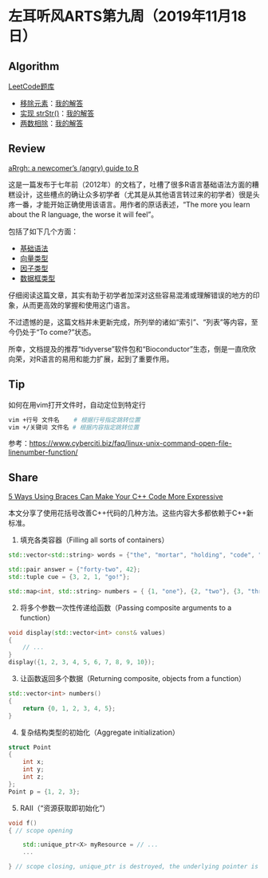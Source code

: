 # 左耳听风ARTS第九周（2019年11月18日）

## Algorithm

[LeetCode题库](https://leetcode-cn.com/problemset/all/)

* [移除元素](https://leetcode-cn.com/problems/remove-element/)：[我的解答](https://github.com/yanlinlin82/leetcode/blob/master/00027_remove-element/191118-1.cpp)
* [实现 strStr()](https://leetcode-cn.com/problems/implement-strstr/)：[我的解答](https://github.com/yanlinlin82/leetcode/blob/master/00028_implement-strstr/191118-1.cpp)
* [两数相除](https://leetcode-cn.com/problems/divide-two-integers/)：[我的解答](https://github.com/yanlinlin82/leetcode/blob/master/00029_divide-two-integers/191118-1.cpp)

## Review

[aRrgh: a newcomer’s (angry) guide to R](http://arrgh.tim-smith.us/)

这是一篇发布于七年前（2012年）的文档了，吐槽了很多R语言基础语法方面的糟糕设计，这些槽点的确让众多初学者（尤其是从其他语言转过来的初学者）很是头疼一番，才能开始正确使用该语言。用作者的原话表述，“The more you learn about the R language, the worse it will feel”。

包括了如下几个方面：

* [基础语法](http://arrgh.tim-smith.us/syntax.html)
* [向量类型](http://arrgh.tim-smith.us/atomic.html)
* [因子类型](http://arrgh.tim-smith.us/factors.html)
* [数据框类型](http://arrgh.tim-smith.us/data_frames.html)

仔细阅读这篇文章，其实有助于初学者加深对这些容易混淆或理解错误的地方的印象，从而更高效的掌握和使用这门语言。

不过遗憾的是，这篇文档并未更新完成，所列举的诸如“索引”、“列表”等内容，至今仍处于“To come?”状态。

所幸，文档提及的推荐“tidyverse”软件包和“Bioconductor”生态，倒是一直欣欣向荣，对R语言的易用和能力扩展，起到了重要作用。

## Tip

如何在用vim打开文件时，自动定位到特定行

```sh
vim +行号 文件名    # 根据行号指定跳转位置
vim +/关键词 文件名 # 根据内容指定跳转位置
```

参考：<https://www.cyberciti.biz/faq/linux-unix-command-open-file-linenumber-function/>

## Share

[5 Ways Using Braces Can Make Your C++ Code More Expressive](https://www.fluentcpp.com/2019/11/15/5-ways-cpp-braces-will-make-your-code-more-expressive/)

本文分享了使用花括号改善C++代码的几种方法。这些内容大多都依赖于C++新标准。

1. 填充各类容器（Filling all sorts of containers）

```cpp
std::vector<std::string> words = {"the", "mortar", "holding", "code", "together"};

std::pair answer = {"forty-two", 42};
std::tuple cue = {3, 2, 1, "go!"};

std::map<int, std::string> numbers = { {1, "one"}, {2, "two"}, {3, "three"} };
```

2. 将多个参数一次性传递给函数（Passing composite arguments to a function）

```cpp
void display(std::vector<int> const& values)
{
    // ...
}
display({1, 2, 3, 4, 5, 6, 7, 8, 9, 10});
```

3. 让函数返回多个数据（Returning composite, objects from a function）

```cpp
std::vector<int> numbers()
{
    return {0, 1, 2, 3, 4, 5};
}
```

4. 复杂结构类型的初始化（Aggregate initialization）

```cpp
struct Point
{
    int x;
    int y;
    int z;
};
Point p = {1, 2, 3};
```

5. RAII（“资源获取即初始化”）

```cpp
void f()
{ // scope opening

    std::unique_ptr<X> myResource = // ...
    ...

} // scope closing, unique_ptr is destroyed, the underlying pointer is deleted
```
